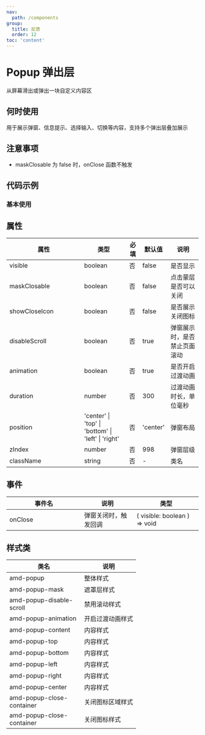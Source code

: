 ```yaml
---
nav:
  path: /components
group:
  title: 反馈
  order: 12
toc: 'content'
---
```


# Popup 弹出层
从屏幕滑出或弹出一块自定义内容区
## 何时使用
用于展示弹窗、信息提示、选择输入、切换等内容，支持多个弹出层叠加展示

## 注意事项
- maskClosable 为 false 时，onClose 函数不触发

## 代码示例
### 基本使用
<code src='../../demo/pages/Popup'></code>



## 属性

| 属性 | 类型 | 必填 | 默认值 | 说明 |
| -----|-----|-----|-----|----- |
| visible | boolean | 否 | false | 是否显示 |
| maskClosable | boolean | 否 | false | 点击蒙层是否可以关闭 |
| showCloseIcon | boolean | 否 | false | 是否展示关闭图标 |
| disableScroll | boolean | 否 | true | 弹窗展示时，是否禁止页面滚动 |
| animation | boolean | 否 | true | 是否开启过渡动画 |
| duration | number | 否 | 300 | 过渡动画时长，单位毫秒 |
| position | 'center' &verbar; 'top' &verbar; 'bottom' &verbar; 'left' &verbar; 'right' | 否 | 'center' | 弹窗布局 |
| zIndex | number | 否 | 998 | 弹窗层级 |
| className | string | 否 | - | 类名 |

## 事件

| 事件名 | 说明 | 类型 |
| -----|-----|-----|
| onClose | 弹窗关闭时，触发回调 | ( visible: boolean ) => void |

## 样式类

| 类名 | 说明 |
| ----|----|
| amd-popup | 整体样式 |
| amd-popup-mask | 遮罩层样式 |
| amd-popup-disable-scroll | 禁用滚动样式 |
| amd-popup-animation | 开启过渡动画样式 |
| amd-popup-content | 内容样式 |
| amd-popup-top | 内容样式 |
| amd-popup-bottom | 内容样式 |
| amd-popup-left | 内容样式 |
| amd-popup-right | 内容样式 |
| amd-popup-center | 内容样式 |
| amd-popup-close-container | 关闭图标区域样式 |
| amd-popup-close-container | 关闭图标样式 |


<style>
table th:first-of-type { width: 180px; }
.__dumi-default-layout-content article table:first-of-type th:nth-of-type(2) {
    width: 140px;
}
.__dumi-default-layout-content article table:first-of-type th:nth-of-type(3) {
    width: 30px;
}
.__dumi-default-layout-content article table:first-of-type th:nth-of-type(4) {
    width: 110px;
}
</style>
